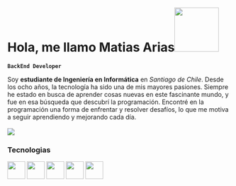 <h1>Hola, me llamo Matias Arias<img src="https://media.giphy.com/media/l0HlKjAZTc6NHCSdy/giphy.gif?cid=ecf05e47l7pa21luw9ib3xe9lv3n05af5upa967113zwohy8&ep=v1_stickers_search&rid=giphy.gif&ct=s" width="100"></h2></h1>

**`BackEnd Developer`**

<div style="text-align: left;">
  Soy <strong>estudiante de Ingeniería en Informática</strong> en <em>Santiago de Chile</em>. 
  Desde los ocho años, la tecnología ha sido una de mis mayores pasiones. 
  Siempre he estado en busca de aprender cosas nuevas en este fascinante mundo, 
  y fue en esa búsqueda que descubrí la programación. Encontré en la programación una forma de 
  enfrentar y resolver desafíos, lo que me motiva a seguir aprendiendo y mejorando cada día.
</div>
<br/>
<a href="https://www.linkedin.com/in/arias-matias"><img src="https://img.shields.io/badge/linkedin-%230177B5?style=flat&logo=linkedin&logoColor=white"/></a>

### Tecnologias 
<img src="https://cdn.jsdelivr.net/gh/devicons/devicon@latest/icons/java/java-original.svg" width="40"/>
<img src="https://cdn.jsdelivr.net/gh/devicons/devicon@latest/icons/python/python-original.svg" width="40"/>
<img src="https://cdn.jsdelivr.net/gh/devicons/devicon@latest/icons/typescript/typescript-original.svg" width="40"/>
<img src="https://cdn.jsdelivr.net/gh/devicons/devicon@latest/icons/javascript/javascript-original.svg" width="40"/>
<img src="https://cdn.jsdelivr.net/gh/devicons/devicon@latest/icons/react/react-original.svg" width="40"/>

